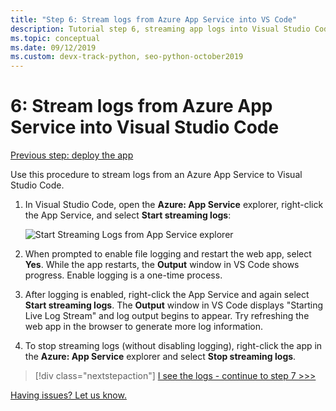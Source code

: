 ```yaml
---
title: "Step 6: Stream logs from Azure App Service into VS Code"
description: Tutorial step 6, streaming app logs into Visual Studio Code
ms.topic: conceptual
ms.date: 09/12/2019
ms.custom: devx-track-python, seo-python-october2019
---
```


# 6: Stream logs from Azure App Service into Visual Studio Code

[Previous step: deploy the app](tutorial-deploy-app-service-on-linux-05.md)

Use this procedure to stream logs from an Azure App Service to Visual Studio Code.

1. In Visual Studio Code, open the **Azure: App Service** explorer, right-click the App Service, and select **Start streaming logs**:

   ![Start Streaming Logs from App Service explorer](media/deploy-azure/start-streaming-logs-in-visual-studio-code.png)

1. When prompted to enable file logging and restart the web app, select **Yes**. While the app restarts, the **Output** window in VS Code shows progress. Enable logging is a one-time process.

1. After logging is enabled, right-click the App Service and again select **Start streaming logs**. The **Output** window in VS Code displays "Starting Live Log Stream" and log output begins to appear. Try refreshing the web app in the browser to generate more log information.

1. To stop streaming logs (without disabling logging), right-click the app in the **Azure: App Service** explorer and select **Stop streaming logs**.

> [!div class="nextstepaction"]
> [I see the logs - continue to step 7 >>>](tutorial-deploy-app-service-on-linux-07.md)

[Having issues? Let us know.](https://aka.ms/FlaskVSCQuickstartHelp)
